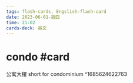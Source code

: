 ```yaml
---
tags: flash-cards, Engslish-flash-card
date: 2023-06-01-週四
time: 21:02
cards-deck: 英文
---
```


# condo #card 
公寓大樓
short for condominium
^1685624622763


